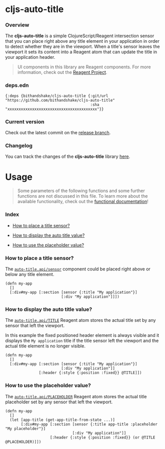 
# cljs-auto-title

### Overview

The <strong>cljs-auto-title</strong> is a simple ClojureScript/Reagent intersection
sensor that you can place right above any title element in your application in order
to detect whether they are in the viewport.
When a title's sensor leaves the viewport it sets its content into a Reagent atom that
can update the title in your application header.

> UI components in this library are Reagent components. For more information, check out
  the [Reagent Project](https://github.com/reagent-project/reagent).

### deps.edn

```
{:deps {bithandshake/cljs-auto-title {:git/url "https://github.com/bithandshake/cljs-auto-title"
                                      :sha     "xxxxxxxxxxxxxxxxxxxxxxxxxxxxxxxxxxxxxxxx"}}
```

### Current version

Check out the latest commit on the [release branch](https://github.com/bithandshake/cljs-auto-title/tree/release).

### Changelog

You can track the changes of the <strong>cljs-auto-title</strong> library [here](CHANGES.md).

# Usage

> Some parameters of the following functions and some further functions are not discussed in this file.
  To learn more about the available functionality, check out the [functional documentation](documentation/COVER.md)!

### Index

- [How to place a title sensor?](#how-to-place-a-title-sensor)

- [How to display the auto title value?](#how-to-display-the-auto-title-value)

- [How to use the placeholder value?](#how-to-use-the-placeholder-value)

### How to place a title sensor?

The [`auto-title.api/sensor`](documentation/cljs/auto-title/API.md/#sensor) component
could be placed right above or below any title element.

```
(defn my-app
  []
  [:div#my-app [:section [sensor {:title "My application"}]
                         [:div "My application"]]])
```

### How to display the auto title value?

The [`auto-title.api/TITLE`](documentation/cljs/auto-title/API.md/#title) Reagent
atom stores the actual title set by any sensor that left the viewport.

In this example the fixed positioned header element is always visible and it displays
the `My application` title if the title sensor left the viewport and the actual
title element is no longer visible.

```
(defn my-app
  []
  [:div#my-app [:section [sensor {:title "My application"}]
                         [:div "My application"]]
               [:header {:style {:position :fixed}} @TITLE]])
```

### How to use the placeholder value?

The [`auto-title.api/PLACEHOLDER`](documentation/cljs/auto-title/API.md/#title)
Reagent atom stores the actual title placeholder set by any sensor that left the viewport.

```
(defn my-app
  []
  (let [app-title (get-app-title-from-state ...)]
       [:div#my-app [:section [sensor {:title app-title :placeholder "My placeholder"}]
                              [:div "My application"]]
                    [:header {:style {:position :fixed}} (or @TITLE @PLACEHOLDER)]])
```
